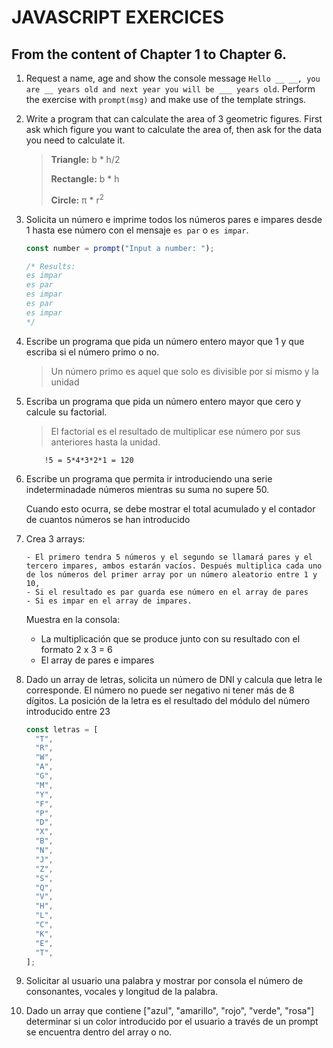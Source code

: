 # JAVASCRIPT EXERCICES

## From the content of Chapter 1 to Chapter 6.

1.  Request a name, age and show the console message `Hello __ __, you are __ years old and next year you will be ___ years old`. Perform the exercise with `prompt(msg)` and make use of the template strings.

2.  Write a program that can calculate the area of 3 geometric figures. First ask which figure you want to calculate the area of, then ask for the data you need to calculate it.

    > **Triangle:** b \* h/2
    >
    > **Rectangle:** b \* h
    >
    > **Circle:** π \* r<sup>2</sup>

3.  Solicita un número e imprime todos los números pares e impares desde 1 hasta ese número con el mensaje `es par` o `es impar`.

    ```js
    const number = prompt("Input a number: ");

    /* Results:
    es impar 
    es par 
    es impar 
    es par 
    es impar
    */
    ```

4.  Escribe un programa que pida un número entero mayor que 1 y que escriba si el número primo o no.

    > Un número primo es aquel que solo es divisible por sí mismo y la unidad

5.  Escriba un programa que pida un número entero mayor que cero y calcule su factorial.

    > El factorial es el resultado de multiplicar ese número por sus anteriores hasta la unidad.

            !5 = 5*4*3*2*1 = 120

6.  Escribe un programa que permita ir introduciendo una serie indeterminadade números mientras su suma no supere 50.

    Cuando esto ocurra, se debe mostrar el total acumulado y el contador de cuantos números se han introducido

7.  Crea 3 arrays:

        - El primero tendra 5 números y el segundo se llamará pares y el tercero impares, ambos estarán vacíos. Después multiplica cada uno de los números del primer array por un número aleatorio entre 1 y 10,
        - Si el resultado es par guarda ese número en el array de pares
        - Si es impar en el array de impares.

    Muestra en la consola:

    - La multiplicación que se produce junto con su resultado con el formato 2 x 3 = 6
    - El array de pares e impares

8.  Dado un array de letras, solicita un número de DNI y calcula que letra le corresponde. El número no puede ser negativo ni tener más de 8 dígitos. La posición de la letra es el resultado del módulo del número introducido entre 23

    ```js
    const letras = [
      "T",
      "R",
      "W",
      "A",
      "G",
      "M",
      "Y",
      "F",
      "P",
      "D",
      "X",
      "B",
      "N",
      "J",
      "Z",
      "S",
      "Q",
      "V",
      "H",
      "L",
      "C",
      "K",
      "E",
      "T",
    ];
    ```

9.  Solicitar al usuario una palabra y mostrar por consola el número de consonantes, vocales y longitud de la palabra.

10. Dado un array que contiene ["azul", "amarillo", "rojo", "verde", "rosa"] determinar si un color introducido por el usuario a través de un prompt se encuentra dentro del array o no.
